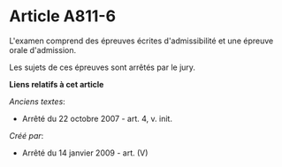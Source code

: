 # Article A811-6

L'examen comprend des épreuves écrites d'admissibilité et une épreuve orale d'admission.

Les sujets de ces épreuves sont arrêtés par le jury.

**Liens relatifs à cet article**

_Anciens textes_:

  - Arrêté du 22 octobre 2007 - art. 4, v. init.

_Créé par_:

  - Arrêté du 14 janvier 2009 - art. (V)
